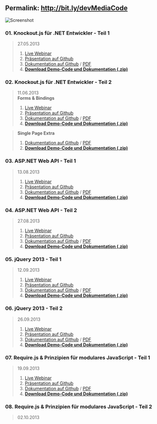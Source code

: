 ## Permalink: http://bit.ly/devMediaCode
![Screenshot](https://raw.github.com/JohannesHoppe/DeveloperMediaDemo/master/screenshot.png)

### 01. Knockout.js für .NET Entwickler - Teil 1

>27.05.2013  
>1. [Live Webinar](http://developer-media.de/portfolioentry/webinar-knockout-js-fur-net-entwickler-1/)  
>2. [Präsentation auf Github](http://johanneshoppe.github.io/DeveloperMediaSlides/index_knockoutjs.html)  
>3. [Dokumentation auf Github](https://github.com/JohannesHoppe/DeveloperMediaDemo/blob/master/Documentation/01.%20Knockout%20Webinar.md) / [PDF](https://github.com/JohannesHoppe/DeveloperMediaDemo/raw/master/Documentation/01.%20Knockout%20Webinar.pdf)  
>4. __[Download Demo-Code und Dokumentation (.zip)](http://dl.bintray.com/johanneshoppe/DeveloperMediaDemo/DeveloperMediaWebinar_Knockout_Teil1.zip?direct)__ 

### 02. Knockout.js für .NET Entwickler - Teil 2

>11.06.2013  
>**Forms & Bindings**  
>1. [Live Webinar](http://developer-media.de/portfolioentry/webinar-knockout-js-fur-net-entwickler-2/)  
>2. [Präsentation auf Github](http://johanneshoppe.github.io/DeveloperMediaSlides/index_knockoutjs.html)  
>3. [Dokumentation auf Github](https://github.com/JohannesHoppe/DeveloperMediaDemo/blob/master/Documentation/02.%20Knockout%20Webinar.md) / [PDF](https://github.com/JohannesHoppe/DeveloperMediaDemo/raw/master/Documentation/02.%20Knockout%20Webinar.pdf)   
>4. __[Download Demo-Code und Dokumentation (.zip)](http://dl.bintray.com/johanneshoppe/DeveloperMediaDemo/DeveloperMediaWebinar_Knockout_Teil2.zip?direct)__ 

>**Single Page Extra**  
>1. [Dokumentation auf Github](https://github.com/JohannesHoppe/DeveloperMediaDemo/blob/master/Documentation/02.%20Knockout%20Webinar_SinglePage.md) / [PDF](https://github.com/JohannesHoppe/DeveloperMediaDemo/raw/master/Documentation/02.%20Knockout%20Webinar_SinglePage.pdf)  
>2. __[Download Demo-Code und Dokumentation (.zip)](http://dl.bintray.com/johanneshoppe/DeveloperMediaDemo/DeveloperMediaWebinar_Knockout_Teil2_SinglePage.zip?direct)__ 
 

### 03. ASP.NET Web API - Teil 1

>13.08.2013  
>1. [Live Webinar](http://developer-media.de/portfolioentry/asp-net-web-api/)  
>2. [Präsentation auf Github](http://johanneshoppe.github.io/DeveloperMediaSlides/index_webapi.html)  
>3. [Dokumentation auf Github](https://github.com/JohannesHoppe/DeveloperMediaDemo/blob/master/Documentation/03.%20ASP.NET%20Web%20API%20Webinar.md) / [PDF](https://github.com/JohannesHoppe/DeveloperMediaDemo/raw/master/Documentation/03.%20ASP.NET%20Web%20API%20Webinar.pdf)  
>4. __[Download Demo-Code und Dokumentation (.zip)](http://dl.bintray.com/johanneshoppe/DeveloperMediaDemo/DeveloperMediaWebinar_ASPNET_Web_API_Teil1.zip?direct)__  


### 04. ASP.NET Web API - Teil 2

>27.08.2013  
>1. [Live Webinar](http://developer-media.de/portfolioentry/asp-net-web-api-teil-2/)  
>2. [Präsentation auf Github](http://johanneshoppe.github.io/DeveloperMediaSlides/index_webapi.html)  
>3. [Dokumentation auf Github](https://github.com/JohannesHoppe/DeveloperMediaDemo/blob/master/Documentation/04.%20ASP.NET%20Web%20API%20Webinar.md) / [PDF](https://github.com/JohannesHoppe/DeveloperMediaDemo/raw/master/Documentation/04.%20ASP.NET%20Web%20API%20Webinar.pdf)  
>4. __[Download Demo-Code und Dokumentation (.zip)](http://dl.bintray.com/johanneshoppe/DeveloperMediaDemo/DeveloperMediaWebinar_ASPNET_Web_API_Teil2.zip?direct)__  


### 05. jQuery 2013 - Teil 1

>12.09.2013  
>1. [Live Webinar](http://developer-media.de/portfolioentry/jquery-2013-teil-1/)  
>2. [Präsentation auf Github](http://johanneshoppe.github.io/DeveloperMediaSlides/index_jQuery.html)  
>3. [Dokumentation auf Github](https://github.com/JohannesHoppe/DeveloperMediaDemo/blob/master/Documentation/05.%20jQuery%20Webinar.md) / [PDF](https://github.com/JohannesHoppe/DeveloperMediaDemo/raw/master/Documentation/05.%20jQuery%20Webinar.pdf)  
>4. __[Download Demo-Code und Dokumentation (.zip)](http://dl.bintray.com/johanneshoppe/DeveloperMediaDemo/DeveloperMediaWebinar_jQuery_Teil1.zip?direct)__  

### 06. jQuery 2013 - Teil 2

>26.09.2013
>1. [Live Webinar](http://developer-media.de/portfolioentry/jquery-2013-teil-2/)  
>2. [Präsentation auf Github](http://johanneshoppe.github.io/DeveloperMediaSlides/index_jQuery.html)  
>3. [Dokumentation auf Github](https://github.com/JohannesHoppe/DeveloperMediaDemo/blob/master/Documentation/06.%20jQuery%20Webinar.md) / [PDF](https://github.com/JohannesHoppe/DeveloperMediaDemo/raw/master/Documentation/06.%20jQuery%20Webinar.pdf)  
>4. __[Download Demo-Code und Dokumentation (.zip)](http://dl.bintray.com/johanneshoppe/DeveloperMediaDemo/DeveloperMediaWebinar_jQuery_Teil2.zip?direct)__  

### 07. Require.js & Prinzipien für modulares JavaScript - Teil 1

>19.09.2013  
>1. [Live Webinar](http://developer-media.de/portfolioentry/require-js-prinzipien-fur-modulares-javascript/)  
>2. [Präsentation auf Github](http://johanneshoppe.github.io/DeveloperMediaSlides/index_require.js.html)  
>3. [Dokumentation auf Github](https://github.com/JohannesHoppe/DeveloperMediaDemo/blob/master/Documentation/07.%20require.js%20Webinar.md) / [PDF](https://github.com/JohannesHoppe/DeveloperMediaDemo/raw/master/Documentation/07.%20require.js%20Webinar.pdf)  
>4. __[Download Demo-Code und Dokumentation (.zip)](http://dl.bintray.com/johanneshoppe/DeveloperMediaDemo/DeveloperMediaWebinar_RequireJS_Teil1.zip?direct)__  


### 08. Require.js & Prinzipien für modulares JavaScript - Teil 2

> 02.10.2013
